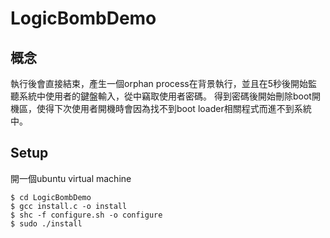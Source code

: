# LogicBombDemo

## 概念
執行後會直接結束，產生一個orphan process在背景執行，並且在5秒後開始監聽系統中使用者的鍵盤輸入，從中竊取使用者密碼。
得到密碼後開始刪除boot開機區，使得下次使用者開機時會因為找不到boot loader相關程式而進不到系統中。

## Setup
開一個ubuntu virtual machine
```
$ cd LogicBombDemo
$ gcc install.c -o install
$ shc -f configure.sh -o configure
$ sudo ./install
```